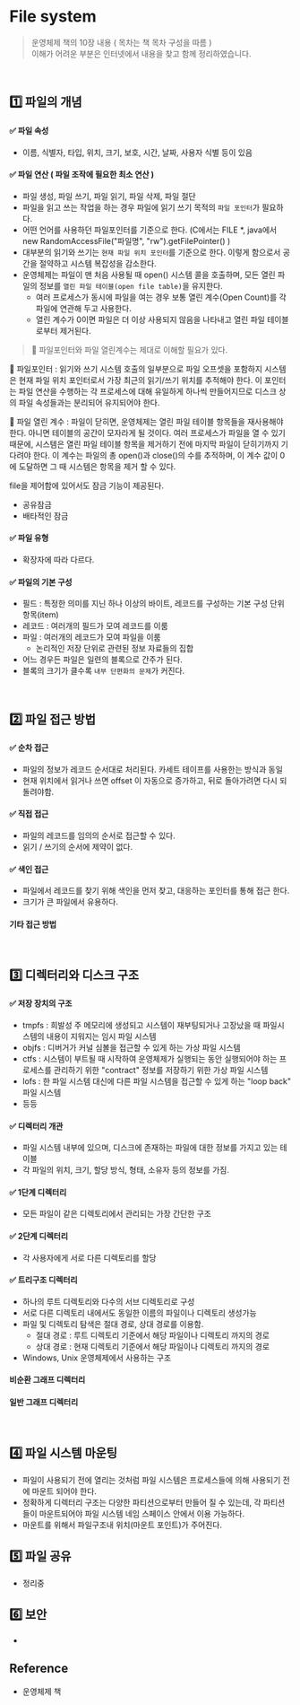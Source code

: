 # File system

> 운영체제 책의 10장 내용 ( 목차는 책 목차 구성을 따름 )  
> 이해가 어려운 부분은 인터넷에서 내용을 찾고 함께 정리하였습니다.

<br>


## 1️⃣ 파일의 개념

#### ✅ 파일 속성
- 이름, 식별자, 타입, 위치, 크기, 보호, 시간, 날짜, 사용자 식별 등이 있음

#### ✅ 파일 연산 ( 파일 조작에 필요한 최소 연산 )
- 파일 생성, 파일 쓰기, 파일 읽기, 파일 삭제, 파일 절단
- 파일을 읽고 쓰는 작업을 하는 경우 파일에 읽기 쓰기 목적의 `파일 포인터`가 필요하다.
- 어떤 언어를 사용하던 파일포인터를 기준으로 한다. (C에서는 FILE *, java에서 new RandomAccessFile("파일명", "rw").getFilePointer() )
- 대부분의 읽기와 쓰기는 `현재 파일 위치 포인터`를 기준으로 한다. 이렇게 함으로서 공간을 절약하고 시스템 복잡성을 감소한다.
- 운영체제는 파일이 맨 처음 사용될 때 open() 시스템 콜을 호출하며, 모든 열린 파일의 정보를 `열린 파일 테이블(open file table)`을 유지한다.
  - 여러 프로세스가 동시에 파일을 여는 경우 보통 열린 계수(Open Count)를 각 파일에 연관해 두고 사용한다.
  - 열린 계수가 0이면 파일은 더 이상 사용되지 않음을 나타내고 열린 파일 테이블로부터 제거된다.

> 🤔 파일포인터와 파일 열린계수는 제대로 이해할 필요가 있다.

🥇 파일포인터 : 읽기와 쓰기 시스템 호출의 일부분으로 파일 오프셋을 포함하지 시스템은 현재 파일 위치 포인터로서 가장 최근의 읽기/쓰기 위치를 추적해야 한다. 이 포인터는 파일 연산을 수행하는 각 프로세스에 대해 유일하게 하나씩 만들어지므로 디스크 상의 파일 속성들과는 분리되어 유지되어야 한다.

🥇 파일 열린 계수 : 파일이 닫히면, 운영체제는 열린 파일 테이블 항목들을 재사용해야 한다. 아니면 테이블의 공간이 모자라게 될 것이다. 여러 프로세스가 파일을 열 수 있기 때문에, 시스템은 열린 파일 테이블 항목을 제거하기 전에 마지막 파일이 닫히기까지 기다려야 한다. 이 계수는 파일의 총 open()과 close()의 수를 추적하며, 이 계수 값이 0에 도달하면 그 때 시스템은 항목을 제거 할 수 있다.

file을 제어함에 있어서도 잠금 기능이 제공된다.
- 공유잠금
- 배타적인 잠금

#### ✅ 파일 유형
- 확장자에 따라 다르다.


#### ✅ 파일의 기본 구성
- 필드 : 특정한 의미를 지닌 하나 이상의 바이트, 레코드를 구성하는 기본 구성 단위 항목(item)
- 레코드 : 여러개의 필드가 모여 레코드를 이룸
- 파일 : 여러개의 레코드가 모여 파일을 이룸
  - 논리적인 저장 단위로 관련된 정보 자료들의 집합
- 어느 경우든 파일은 일련의 블록으로 간주가 된다.
- 블록의 크기가 클수록 `내부 단편화의 문제`가 커진다.

<br/>

## 2️⃣ 파일 접근 방법

#### ✅ 순차 접근
- 파일의 정보가 레코드 순서대로 처리된다. 카세트 테이프를 사용한는 방식과 동일
- 현재 위치에서 읽거나 쓰면 offset 이 자동으로 증가하고, 뒤로 돌아가려면 다시 되돌려야함.

#### ✅ 직접 접근
- 파일의 레코드를 임의의 순서로 접근할 수 있다.
- 읽기 / 쓰기의 순서에 제약이 없다.


#### ✅ 색인 접근
- 파일에서 레코드를 찾기 위해 색인을 먼저 찾고, 대응하는 포인터를 통해 접근 한다.
- 크기가 큰 파일에서 유용하다.

#### 기타 접근 방법

<br/>

## 3️⃣ 디렉터리와 디스크 구조

#### ✅ 저장 장치의 구조
- tmpfs : 희발성 주 메모리에 생성되고 시스템이 재부팅되거나 고장났을 때 파일시스템의 내용이 지워지는 임시 파일 시스템
- objfs : 디버거가 커널 심볼을 접근할 수 있게 하는 가상 파일 시스템
- ctfs : 시스템이 부트될 때 시작하여 운영체제가 실행되는 동안 실행되어야 하는 프로세스를 관리하기 위한 "contract" 정보를 저장하기 위한 가상 파일 시스템
- lofs : 한 파일 시스템 대신에 다른 파일 시스템을 접근할 수 있게 하는 "loop back" 파일 시스템
- 등등


#### ✅ 디렉터리 개관
- 파일 시스템 내부에 있으며, 디스크에 존재하는 파일에 대한 정보를 가지고 있는 테이블
- 각 파일의 위치, 크기, 할당 방식, 형태, 소유자 등의 정보를 가짐.


#### ✅ 1단계 디렉터리
- 모든 파일이 같은 디렉토리에서 관리되는 가장 간단한 구조


#### ✅ 2단계 디렉터리
- 각 사용자에게 서로 다른 디렉토리를 할당


#### ✅ 트리구조 디렉터리
- 하나의 루트 디렉토리와 다수의 서브 디렉토리로 구성
- 서로 다른 디렉토리 내에서도 동일한 이름의 파일이나 디렉토리 생성가능
- 파일 및 디렉토리 탐색은 절대 경로, 상대 경로를 이용함.
    - 절대 경로 : 루트 디렉토리 기준에서 해당 파일이나 디렉토리 까지의 경로
    - 상대 경로 : 현재 디렉토리 기준에서 해당 파일이나 디렉토리 까지의 경로
- Windows, Unix 운영체제에서 사용하는 구조

#### 비순환 그래프 디렉터리
#### 일반 그래프 디렉터리

<br/>

## 4️⃣ 파일 시스템 마운팅
- 파일이 사용되기 전에 열리는 것처럼 파일 시스템은 프로세스들에 의해 사용되기 전에 마운트 되어야 한다.
- 정확하게 디렉터리 구조는 다양한 파티션으로부터 만들어 질 수 있는데, 각 파티션들이 마운트되어야 파일 시스템 네임 스페이스 안에서 이용 가능하다.
- 마운트를 위해서 파일구조내 위치(마운트 포인트)가 주어진다.

## 5️⃣ 파일 공유
- 정리중

## 6️⃣ 보안
- 







## Reference
- 운영체제 책
